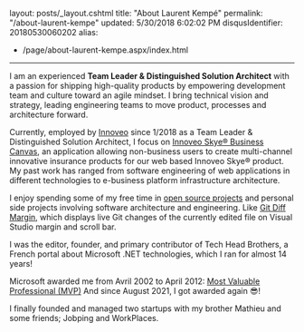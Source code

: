 layout: posts/_layout.cshtml
title: "About Laurent Kempé"
permalink: "/about-laurent-kempe"
updated: 5/30/2018 6:02:02 PM
disqusIdentifier: 20180530060202
alias:
- /page/about-laurent-kempe.aspx/index.html

---
<?# image center clear group=laurent https://farm2.staticflickr.com/1971/31306281378_02b055ccfe_z.jpg /?>

I am an experienced **Team Leader & Distinguished Solution Architect** with a passion for shipping high-quality products
by empowering development team and culture toward an agile mindset. I bring technical vision and strategy, leading
engineering teams to move product, processes and architecture forward.

Currently, employed by [Innoveo](https://www.innoveo.com/ "innoveo ") since 1/2018 as a Team Leader & Distinguished
Solution Architect, I focus on [Innoveo Skye® Business Canvas](https://www.youtube.com/watch?v=5ZmjSN1WAps&t=5s), an
application allowing non-business users to create multi-channel innovative insurance products for our web based Innoveo
Skye® product. My past work has ranged from software engineering of web applications in different technologies to
e-business platform infrastructure architecture.

I enjoy spending some of my free time in [open source projects](https://github.com/laurentkempe/) and personal side
projects involving software architecture and engineering.
Like [Git Diff Margin](https://github.com/laurentkempe/GitDiffMargin), which displays live Git changes of the currently
edited file on Visual Studio margin and scroll bar.

I was the editor, founder, and primary contributor of Tech Head Brothers, a French portal about Microsoft .NET
technologies, which I ran for almost 14 years!

Microsoft awarded me from Avril 2002 to April
2012: [Most Valuable Professional (MVP)](https://mvp.microsoft.com/en-us/PublicProfile/7749?fullName=Laurent%20%20Kemp%C3%A9)
And since August 2021, I got awarded again 😎!

I finally founded and managed two startups with my brother Mathieu and some friends; Jobping and WorkPlaces.
